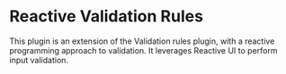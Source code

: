 # Reactive Validation Rules
This plugin is an extension of the Validation rules plugin, with 
a reactive programming approach to validation. It leverages 
Reactive UI to perform input validation.
